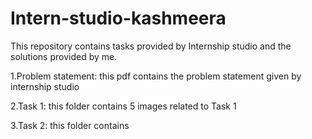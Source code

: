 # Intern-studio-kashmeera
This repository contains tasks provided by Internship studio and the solutions provided by me.


1.Problem statement: this pdf contains the problem statement given by internship studio

2.Task 1: this folder contains 5 images related to Task 1

3.Task 2: this folder contains
